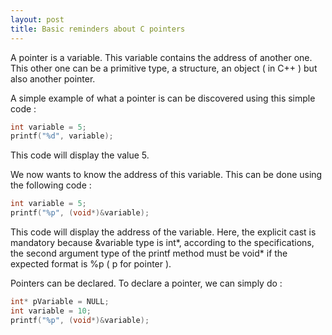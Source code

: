 ```yaml
---
layout: post
title: Basic reminders about C pointers
---
```


A pointer is a variable. This variable contains the address of another one. This other one can be a primitive type, a structure, an object ( in C++ ) but also another pointer.

A simple example of what a pointer is can be discovered using this simple code :

```c
int variable = 5;
printf("%d", variable);
```

This code will display the value 5.

We now wants to know the address of this variable. This can be done using the following code :

```c
int variable = 5;
printf("%p", (void*)&variable);
```

This code will display the address of the variable. Here, the explicit cast is mandatory because &variable type is int\*, according to the specifications, the second argument type of the printf method must be void\* if the expected format is %p ( p for pointer ).

Pointers can be declared. To declare a pointer, we can simply do :

```c
int* pVariable = NULL;
int variable = 10;
printf("%p", (void*)&variable);
```
